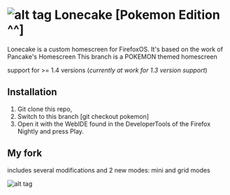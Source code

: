 # ![alt tag](http://pix.toile-libre.org/upload/original/1431118922.png) Lonecake [Pokemon Edition ^^]

Lonecake is a custom homescreen for FirefoxOS. It's based on the work of Pancake's Homescreen
This branch is a POKEMON themed homescreen

support for >= 1.4 versions (_currently at work for 1.3 version support_)

## Installation

1. Git clone this repo, 
2. Switch to this branch [git checkout pokemon]
3. Open it with the WebIDE found in the DeveloperTools of the Firefox Nightly and press Play.


## My fork

includes several modifications and 2 new modes: mini and grid modes

![alt tag](http://pix.toile-libre.org/upload/original/1431119031.png)




